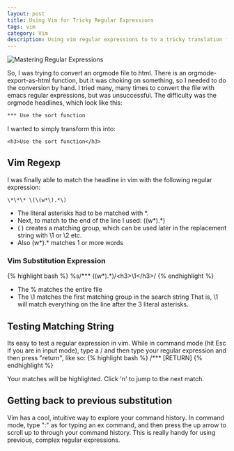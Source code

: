 ```yaml
---
layout: post
title: Using Vim for Tricky Regular Expressions
tags: vim 
category: Vim
description: Using vim regular expressions to to a tricky translation from org-mode to html.
---
```


![Mastering Regular Expressions](https://lh4.googleusercontent.com/-IEgGpMB_XVY/UYk1L1-eg2I/AAAAAAAADno/KbPfRaXE3S4/w220-h196-no/mastering_regexp1.png)

So, I was trying to convert an orgmode file to html. There is an orgmode-export-as-html function, but it was choking on something, so I needed to do the conversion by hand. I tried many, many times to convert the file with emacs regular expressions, but was unsuccessful.  The difficulty was the orgmode headlines, which look like this:

``` bash
*** Use the sort function
```

I wanted to simply transform this into:
```
<h3>Use the sort function</h3>
```

## Vim Regexp
I was finally able to match the headline in vim with the following regular expression: 
```
\*\*\* \(\(w*\).*\)
```

* The literal asterisks had to be matched with \*.  
* Next, to match to the end of the line I used: \(\(w*\).*\) 
* \( \) creates a matching group, which can be used later in the replacement string with \1 or \2 etc.
* Also \(w*\).* matches 1 or more words

### Vim Substitution Expression

{% highlight bash %}
%s/\*\*\* \(\(w*\).*\)/<h3&gt;\1<\/h3&gt;/
{% endhighlight %}
* The % matches the entire file
* The \1 matches the first matching group in the search string
That is, \1 will match everything on the line after the 3 literal asterisks.

## Testing Matching String
Its easy to test a regular expression in vim.  While in command mode (hit Esc if you are in input mode), type a / and then type your regular expression and then press "return", like so:
{% highlight bash %}
/\*\*\* [RETURN]
{% endhighlight %}

Your matches will be highlighted.  Click 'n' to jump to the next match.

## Getting back to previous substitution
Vim has a cool, intuitive way to explore your command history. In command mode, type ":" as for typing an ex command, and then press the up arrow to scroll up to through your command history. This is really handy for using previous, complex regular expressions.


